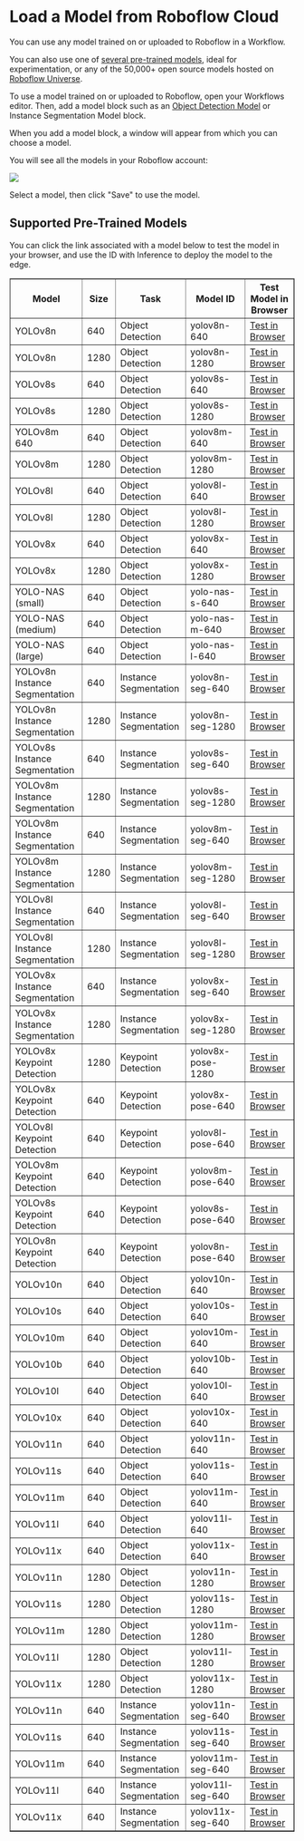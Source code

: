 # Load a Model from Roboflow Cloud

You can use any model trained on or uploaded to Roboflow in a Workflow.

You can also use one of [several pre-trained models](#supported-pre-trained-models), ideal for experimentation, or any of the 50,000+ open source models hosted on [Roboflow Universe](/start/load_from_universe/).

To use a model trained on or uploaded to Roboflow, open your Workflows editor. Then, add a model block such as an [Object Detection Model](/workflows/blocks/object_detection_model/) or Instance Segmentation Model block.

When you add a model block, a window will appear from which you can choose a model.

You will see all the models in your Roboflow account:

![](https://media.roboflow.com/inference/workflows/select_model.png)

Select a model, then click "Save" to use the model.

## Supported Pre-Trained Models

You can click the link associated with a model below to test the model in your browser, and use the ID with Inference to deploy the model to the edge.

<style>
table {
  width: 100%;
  border-collapse: collapse;
}
</style>
<table border="1">
<tr>
    <th>Model</th>
    <th>Size</th>
    <th>Task</th>
    <th>Model ID</th>
    <th>Test Model in Browser</th>
</tr>
<tr>
    <td>YOLOv8n</td>
    <td>640</td>
    <td>Object Detection</td>
    <td>yolov8n-640</td>
    <td><a href="https://universe.roboflow.com/microsoft/coco/model/3">Test in Browser</a></td>
</tr>
<tr>
    <td>YOLOv8n</td>
    <td>1280</td>
    <td>Object Detection</td>
    <td>yolov8n-1280</td>
    <td><a href="https://universe.roboflow.com/microsoft/coco/model/9">Test in Browser</a></td>
</tr>
<tr>
    <td>YOLOv8s</td>
    <td>640</td>
    <td>Object Detection</td>
    <td>yolov8s-640</td>
    <td><a href="https://universe.roboflow.com/microsoft/coco/model/6">Test in Browser</a></td>
</tr>
<tr>
    <td>YOLOv8s</td>
    <td>1280</td>
    <td>Object Detection</td>
    <td>yolov8s-1280</td>
    <td><a href="https://universe.roboflow.com/microsoft/coco/model/10">Test in Browser</a></td>
</tr>
<tr>
    <td>YOLOv8m 640</td>
    <td>640</td>
    <td>Object Detection</td>
    <td>yolov8m-640</td>
    <td><a href="https://universe.roboflow.com/microsoft/coco/model/8">Test in Browser</a></td>
</tr>
<tr>
    <td>YOLOv8m</td>
    <td>1280</td>
    <td>Object Detection</td>
    <td>yolov8m-1280</td>
    <td><a href="https://universe.roboflow.com/microsoft/coco/model/11">Test in Browser</a></td>
</tr>
<tr>
    <td>YOLOv8l</td>
    <td>640</td>
    <td>Object Detection</td>
    <td>yolov8l-640</td>
    <td><a href="https://universe.roboflow.com/microsoft/coco/model/7">Test in Browser</a></td>
</tr>
<tr>
    <td>YOLOv8l</td>
    <td>1280</td>
    <td>Object Detection</td>
    <td>yolov8l-1280</td>
    <td><a href="https://universe.roboflow.com/microsoft/coco/model/12">Test in Browser</a></td>
</tr>
<tr>
    <td>YOLOv8x</td>
    <td>640</td>
    <td>Object Detection</td>
    <td>yolov8x-640</td>
    <td><a href="https://universe.roboflow.com/microsoft/coco/model/5">Test in Browser</a></td>
</tr>
<tr>
    <td>YOLOv8x</td>
    <td>1280</td>
    <td>Object Detection</td>
    <td>yolov8x-1280</td>
    <td><a href="https://universe.roboflow.com/microsoft/coco/model/13">Test in Browser</a></td>
</tr>
<tr>
    <td>YOLO-NAS (small)</td>
    <td>640</td>
    <td>Object Detection</td>
    <td>yolo-nas-s-640</td>
    <td><a href="https://universe.roboflow.com/microsoft/coco/model/14">Test in Browser</a></td>
</tr>
<tr>
    <td>YOLO-NAS (medium)</td>
    <td>640</td>
    <td>Object Detection</td>
    <td>yolo-nas-m-640</td>
    <td><a href="https://universe.roboflow.com/microsoft/coco/model/15">Test in Browser</a></td>
</tr>
<tr>
    <td>YOLO-NAS (large)</td>
    <td>640</td>
    <td>Object Detection</td>
    <td>yolo-nas-l-640</td>
    <td><a href="https://universe.roboflow.com/microsoft/coco/model/16">Test in Browser</a></td>
</tr>
<tr>
    <td>YOLOv8n Instance Segmentation</td>
    <td>640</td>
    <td>Instance Segmentation</td>
    <td>yolov8n-seg-640</td>
    <td><a href="https://universe.roboflow.com/microsoft/coco-dataset-vdnr1/model/2">Test in Browser</a></td>
</tr>
<tr>
    <td>YOLOv8n Instance Segmentation</td>
    <td>1280</td>
    <td>Instance Segmentation</td>
    <td>yolov8n-seg-1280</td>
    <td><a href="https://universe.roboflow.com/microsoft/coco-dataset-vdnr1/model/7">Test in Browser</a></td>
</tr>
<tr>
    <td>YOLOv8s Instance Segmentation</td>
    <td>640</td>
    <td>Instance Segmentation</td>
    <td>yolov8s-seg-640</td>
    <td><a href="https://universe.roboflow.com/microsoft/coco-dataset-vdnr1/model/4">Test in Browser</a></td>
</tr>
<tr>
    <td>YOLOv8m Instance Segmentation</td>
    <td>1280</td>
    <td>Instance Segmentation</td>
    <td>yolov8s-seg-1280</td>
    <td><a href="https://universe.roboflow.com/microsoft/coco-dataset-vdnr1/model/8">Test in Browser</a></td>
</tr>
<tr>
    <td>YOLOv8m Instance Segmentation</td>
    <td>640</td>
    <td>Instance Segmentation</td>
    <td>yolov8m-seg-640</td>
    <td><a href="https://universe.roboflow.com/microsoft/coco-dataset-vdnr1/model/5">Test in Browser</a></td>
</tr>
<tr>
    <td>YOLOv8m Instance Segmentation</td>
    <td>1280</td>
    <td>Instance Segmentation</td>
    <td>yolov8m-seg-1280</td>
    <td><a href="https://universe.roboflow.com/microsoft/coco-dataset-vdnr1/model/9">Test in Browser</a></td>
</tr>
<tr>
    <td>YOLOv8l Instance Segmentation</td>
    <td>640</td>
    <td>Instance Segmentation</td>
    <td>yolov8l-seg-640</td>
    <td><a href="https://universe.roboflow.com/microsoft/coco-dataset-vdnr1/model/6">Test in Browser</a></td>
</tr>
<tr>
    <td>YOLOv8l Instance Segmentation</td>
    <td>1280</td>
    <td>Instance Segmentation</td>
    <td>yolov8l-seg-1280</td>
    <td><a href="https://universe.roboflow.com/microsoft/coco-dataset-vdnr1/model/10">Test in Browser</a></td>
</tr>
<tr>
    <td>YOLOv8x Instance Segmentation</td>
    <td>640</td>
    <td>Instance Segmentation</td>
    <td>yolov8x-seg-640</td>
    <td><a href="https://universe.roboflow.com/microsoft/coco-dataset-vdnr1/model/3">Test in Browser</a></td>
</tr>
<tr>
    <td>YOLOv8x Instance Segmentation</td>
    <td>1280</td>
    <td>Instance Segmentation</td>
    <td>yolov8x-seg-1280</td>
    <td><a href="https://universe.roboflow.com/microsoft/coco-dataset-vdnr1/model/11">Test in Browser</a></td>
</tr>
<tr>
    <td>YOLOv8x Keypoint Detection</td>
    <td>1280</td>
    <td>Keypoint Detection</td>
    <td>yolov8x-pose-1280</td>
    <td><a href="https://universe.roboflow.com/microsoft/coco-pose-detection/6">Test in Browser</a></td>
</tr>
<tr>
    <td>YOLOv8x Keypoint Detection</td>
    <td>640</td>
    <td>Keypoint Detection</td>
    <td>yolov8x-pose-640</td>
    <td><a href="https://universe.roboflow.com/microsoft/coco-pose-detection/5">Test in Browser</a></td>
</tr>
<tr>
    <td>YOLOv8l Keypoint Detection</td>
    <td>640</td>
    <td>Keypoint Detection</td>
    <td>yolov8l-pose-640</td>
    <td><a href="https://universe.roboflow.com/microsoft/coco-pose-detection/4">Test in Browser</a></td>
</tr>
<tr>
    <td>YOLOv8m Keypoint Detection</td>
    <td>640</td>
    <td>Keypoint Detection</td>
    <td>yolov8m-pose-640</td>
    <td><a href="https://universe.roboflow.com/microsoft/coco-pose-detection/3">Test in Browser</a></td>
</tr>
<tr>
    <td>YOLOv8s Keypoint Detection</td>
    <td>640</td>
    <td>Keypoint Detection</td>
    <td>yolov8s-pose-640</td>
    <td><a href="https://universe.roboflow.com/microsoft/coco-pose-detection/2">Test in Browser</a></td>
</tr>
<tr>
    <td>YOLOv8n Keypoint Detection</td>
    <td>640</td>
    <td>Keypoint Detection</td>
    <td>yolov8n-pose-640</td>
    <td><a href="https://universe.roboflow.com/microsoft/coco-pose-detection/1">Test in Browser</a></td>
</tr>
<tr>
    <td>YOLOv10n</td>
    <td>640</td>
    <td>Object Detection</td>
    <td>yolov10n-640</td>
    <td><a href="https://universe.roboflow.com/microsoft/coco/model/19">Test in Browser</a></td>
</tr>
<tr>
    <td>YOLOv10s</td>
    <td>640</td>
    <td>Object Detection</td>
    <td>yolov10s-640</td>
    <td><a href="https://universe.roboflow.com/microsoft/coco/model/20">Test in Browser</a></td>
</tr>
<tr>
    <td>YOLOv10m</td>
    <td>640</td>
    <td>Object Detection</td>
    <td>yolov10m-640</td>
    <td><a href="https://universe.roboflow.com/microsoft/coco/model/21">Test in Browser</a></td>
</tr>
<tr>
    <td>YOLOv10b</td>
    <td>640</td>
    <td>Object Detection</td>
    <td>yolov10b-640</td>
    <td><a href="https://universe.roboflow.com/microsoft/coco/model/22">Test in Browser</a></td>
</tr>
<tr>
    <td>YOLOv10l</td>
    <td>640</td>
    <td>Object Detection</td>
    <td>yolov10l-640</td>
    <td><a href="https://universe.roboflow.com/microsoft/coco/model/23">Test in Browser</a></td>
</tr>
<tr>
    <td>YOLOv10x</td>
    <td>640</td>
    <td>Object Detection</td>
    <td>yolov10x-640</td>
    <td><a href="https://universe.roboflow.com/microsoft/coco/model/24">Test in Browser</a></td>
</tr>
<tr>
    <td>YOLOv11n</td>
    <td>640</td>
    <td>Object Detection</td>
    <td>yolov11n-640</td>
    <td><a href="https://universe.roboflow.com/microsoft/coco/model/25">Test in Browser</a></td>
</tr>
<tr>
    <td>YOLOv11s</td>
    <td>640</td>
    <td>Object Detection</td>
    <td>yolov11s-640</td>
    <td><a href="https://universe.roboflow.com/microsoft/coco/model/26">Test in Browser</a></td>
</tr>
<tr>
    <td>YOLOv11m</td>
    <td>640</td>
    <td>Object Detection</td>
    <td>yolov11m-640</td>
    <td><a href="https://universe.roboflow.com/microsoft/coco/model/27">Test in Browser</a></td>
</tr>
<tr>
    <td>YOLOv11l</td>
    <td>640</td>
    <td>Object Detection</td>
    <td>yolov11l-640</td>
    <td><a href="https://universe.roboflow.com/microsoft/coco/model/28">Test in Browser</a></td>
</tr>
<tr>
    <td>YOLOv11x</td>
    <td>640</td>
    <td>Object Detection</td>
    <td>yolov11x-640</td>
    <td><a href="https://universe.roboflow.com/microsoft/coco/model/29">Test in Browser</a></td>
</tr>
<tr>
    <td>YOLOv11n</td>
    <td>1280</td>
    <td>Object Detection</td>
    <td>yolov11n-1280</td>
    <td><a href="https://universe.roboflow.com/microsoft/coco/model/30">Test in Browser</a></td>
</tr>
<tr>
    <td>YOLOv11s</td>
    <td>1280</td>
    <td>Object Detection</td>
    <td>yolov11s-1280</td>
    <td><a href="https://universe.roboflow.com/microsoft/coco/model/31">Test in Browser</a></td>
</tr>
<tr>
    <td>YOLOv11m</td>
    <td>1280</td>
    <td>Object Detection</td>
    <td>yolov11m-1280</td>
    <td><a href="https://universe.roboflow.com/microsoft/coco/model/32">Test in Browser</a></td>
</tr>
<tr>
    <td>YOLOv11l</td>
    <td>1280</td>
    <td>Object Detection</td>
    <td>yolov11l-1280</td>
    <td><a href="https://universe.roboflow.com/microsoft/coco/model/33">Test in Browser</a></td>
</tr>
<tr>
    <td>YOLOv11x</td>
    <td>1280</td>
    <td>Object Detection</td>
    <td>yolov11x-1280</td>
    <td><a href="https://universe.roboflow.com/microsoft/coco/model/34">Test in Browser</a></td>
</tr>
<tr>
    <td>YOLOv11n</td>
    <td>640</td>
    <td>Instance Segmentation</td>
    <td>yolov11n-seg-640</td>
    <td><a href="https://universe.roboflow.com/microsoft/coco-dataset-vdnr1/model/19">Test in Browser</a></td>
</tr>
<tr>
    <td>YOLOv11s</td>
    <td>640</td>
    <td>Instance Segmentation</td>
    <td>yolov11s-seg-640</td>
    <td><a href="https://universe.roboflow.com/microsoft/coco-dataset-vdnr1/model/20">Test in Browser</a></td>
</tr>
<tr>
    <td>YOLOv11m</td>
    <td>640</td>
    <td>Instance Segmentation</td>
    <td>yolov11m-seg-640</td>
    <td><a href="https://universe.roboflow.com/microsoft/coco-dataset-vdnr1/model/21">Test in Browser</a></td>
</tr>
<tr>
    <td>YOLOv11l</td>
    <td>640</td>
    <td>Instance Segmentation</td>
    <td>yolov11l-seg-640</td>
    <td><a href="https://universe.roboflow.com/microsoft/coco-dataset-vdnr1/model/22">Test in Browser</a></td>
</tr>
<tr>
    <td>YOLOv11x</td>
    <td>640</td>
    <td>Instance Segmentation</td>
    <td>yolov11x-seg-640</td>
    <td><a href="https://universe.roboflow.com/microsoft/coco-dataset-vdnr1/model/23">Test in Browser</a></td>
</tr>
</table>
